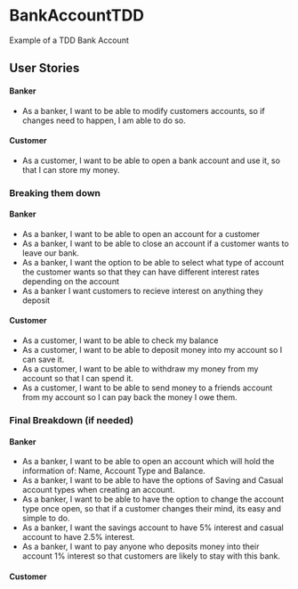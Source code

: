 # BankAccountTDD
Example of a TDD Bank Account

## User Stories

#### Banker
* As a banker, I want to be able to modify customers accounts, so if changes need to happen, I am able to do so.

#### Customer
* As a customer, I want to be able to open a bank account and use it, so that I can store my money.

### Breaking them down

#### Banker
* As a banker, I want to be able to open an account for a customer
* As a banker, I want to be able to close an account if a customer wants to leave our bank.
* As a banker, I want the option to be able to select what type of account the customer wants so that they can have different interest rates depending on the account
* As a banker I want customers to recieve interest on anything they deposit

#### Customer
* As a customer, I want to be able to check my balance
* As a customer, I want to be able to deposit money into my account so I can save it.
* As a customer, I want to be able to withdraw my money from my account so that I can spend it.
* As a customer, I want to be able to send money to a friends account from my account so I can pay back the money I owe them.

### Final Breakdown (if needed)

#### Banker
* As a banker, I want to be able to open an account which will hold the information of: Name, Account Type and Balance.
* As a banker, I want to be able to have the options of Saving and Casual account types when creating an account.
* As a banker, I want to be able to have the option to change the account type once open, so that if a customer changes their mind, its easy and simple to do.
* As a banker, I want the savings account to have 5% interest and casual account to have 2.5% interest.
* As a banker, I want to pay anyone who deposits money into their account 1% interest so that customers are likely to stay with this bank.

#### Customer

